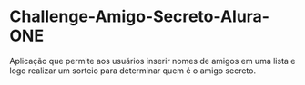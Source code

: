 # Challenge-Amigo-Secreto-Alura-ONE
Aplicação que permite aos usuários inserir nomes de amigos em uma lista e logo realizar um sorteio para determinar quem é o amigo secreto.
